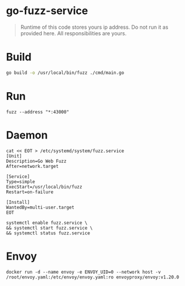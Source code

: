 # go-fuzz-service
> Runtime of this code stores yours ip address. Do not run it as provided here. All responsibilities are yours.

# Build
```bash
go build -o /usr/local/bin/fuzz ./cmd/main.go
```

# Run
```shell
fuzz --address "*:43000"
```

# Daemon
```shell
cat << EOT > /etc/systemd/system/fuzz.service
[Unit]
Description=Go Web Fuzz
After=network.target

[Service]
Type=simple
ExecStart=/usr/local/bin/fuzz
Restart=on-failure

[Install]
WantedBy=multi-user.target
EOT
```

```shell
systemctl enable fuzz.service \
&& systemctl start fuzz.service \
&& systemctl status fuzz.service
```

# Envoy
```shell
docker run -d --name envoy -e ENVOY_UID=0 --network host -v /root/envoy.yaml:/etc/envoy/envoy.yaml:ro envoyproxy/envoy:v1.20.0
```